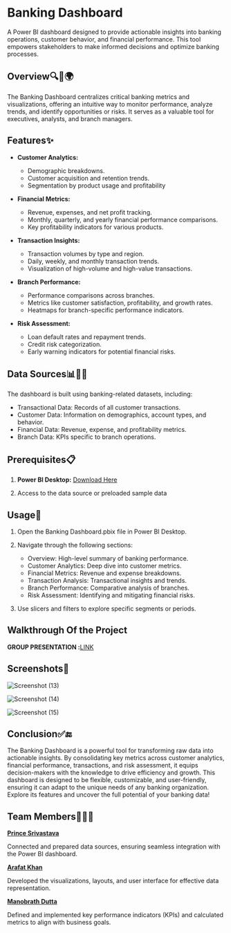 # Banking Dashboard
A Power BI dashboard designed to provide actionable insights into banking operations, customer behavior, and financial performance. This tool empowers stakeholders to make informed decisions and optimize banking processes.

## Overview🔍📝🌍
The Banking Dashboard centralizes critical banking metrics and visualizations, offering an intuitive way to monitor performance, analyze trends, and identify opportunities or risks. It serves as a valuable tool for executives, analysts, and branch managers.

## **Features**✨
- **Customer Analytics:**
    - Demographic breakdowns.
    - Customer acquisition and retention trends.
    - Segmentation by product usage and profitability

- **Financial Metrics:**
    - Revenue, expenses, and net profit tracking.
    - Monthly, quarterly, and yearly financial performance comparisons.
    - Key profitability indicators for various products.

- **Transaction Insights:**
    - Transaction volumes by type and region.
    - Daily, weekly, and monthly transaction trends.
    - Visualization of high-volume and high-value transactions.

- **Branch Performance:**
    - Performance comparisons across branches.
    - Metrics like customer satisfaction, profitability, and growth rates.
    - Heatmaps for branch-specific performance indicators.

- **Risk Assessment:**
    - Loan default rates and repayment trends.
    - Credit risk categorization.
    - Early warning indicators for potential financial risks.
 
## **Data Sources**📊🔗💾
The dashboard is built using banking-related datasets, including:

- Transactional Data: Records of all customer transactions.
- Customer Data: Information on demographics, account types, and behavior.
- Financial Data: Revenue, expense, and profitability metrics.
- Branch Data: KPIs specific to branch operations.

## **Prerequisites**📋

1. **Power BI Desktop:** [Download Here](https://www.microsoft.com/en-us/download/details.aspx?id=58494)

2. Access to the data source or preloaded sample data

## **Usage**📖

1. Open the Banking Dashboard.pbix file in Power BI Desktop.

2. Navigate through the following sections:
    - Overview: High-level summary of banking performance.
    - Customer Analytics: Deep dive into customer metrics.
    - Financial Metrics: Revenue and expense breakdowns.
    - Transaction Analysis: Transactional insights and trends.
    - Branch Performance: Comparative analysis of branches.
    - Risk Assessment: Identifying and mitigating financial risks.

3. Use slicers and filters to explore specific segments or periods.

## **Walkthrough Of the Project**
**GROUP PRESENTATION :**[LINK](https://drive.google.com/file/d/1Bnnp3Np7Se9kA-O0W9pw1MSoxB3d6WX4/view?usp=drive_link)

## **Screenshots**📸
![Screenshot (13)](https://github.com/user-attachments/assets/8307d388-d1e8-4b69-af5d-a1cbad1958b1)

![Screenshot (14)](https://github.com/user-attachments/assets/52279162-0bb6-416e-a629-0c1fd5238cf6)

![Screenshot (15)](https://github.com/user-attachments/assets/c747b183-cb6a-45a9-855f-e4dfc234d9fe)

## **Conclusion**✅🔚

The Banking Dashboard is a powerful tool for transforming raw data into actionable insights. By consolidating key metrics across customer analytics, financial performance, transactions, and risk assessment, it equips decision-makers with the knowledge to drive efficiency and growth. This dashboard is designed to be flexible, customizable, and user-friendly, ensuring it can adapt to the unique needs of any banking organization. Explore its features and uncover the full potential of your banking data!

## **Team Members**👤🤝👥
**[Prince Srivastava](https://github.com/PrinceSrivastava182)** 

Connected and prepared data sources, ensuring seamless integration with the Power BI dashboard.

**[Arafat Khan](https://github.com/Khanarafat01)**

Developed the visualizations, layouts, and user interface for effective data representation.

**[Manobrath Dutta](https://github.com/manobrath2002)**

Defined and implemented key performance indicators (KPIs) and calculated metrics to align with business goals.
